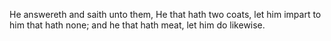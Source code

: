He answereth and saith unto them, He that hath two coats, let him impart to him that hath none; and he that hath meat, let him do likewise.
